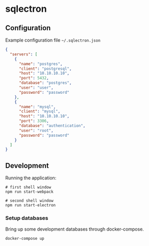# sqlectron


## Configuration

Example configuration file `~/.sqlectron.json`
```json
{
  "servers": [
    {
      "name": "postgres",
      "client": "postgresql",
      "host": "10.10.10.10",
      "port": 5432,
      "database": "postgres",
      "user": "user",
      "password": "password"
    },
    {
      "name": "mysql",
      "client": "mysql",
      "host": "10.10.10.10",
      "port": 3306,
      "database": "authentication",
      "user": "root",
      "password": "password"
    }
  ]
}
```

## Development

Running the application:

```shell
# first shell window
npm run start-webpack

# second shell window
npm run start-electron
```

### Setup databases

Bring up some development databases through docker-compose.

```shell
docker-compose up
```
